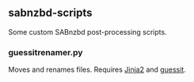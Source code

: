 sabnzbd-scripts
---------------

Some custom SABnzbd post-processing scripts.


### guessitrenamer.py

Moves and renames files. Requires [Jinja2][j2] and [guessit][guessit].

[j2]: http://jinja.pocoo.org/docs/dev/
[guessit]: https://pypi.python.org/pypi/guessit
